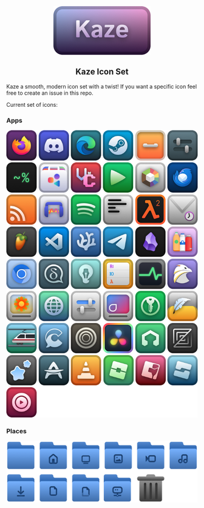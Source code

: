 <center>
    <img src="logo.png">
    <h2>Kaze Icon Set</h2>
</center>

Kaze a smooth, modern icon set with a twist! If you want a specific icon feel free to create an issue in this repo.

Current set of icons:

### Apps
![Apps](apps.png)

### Places
![Folders](places.png)